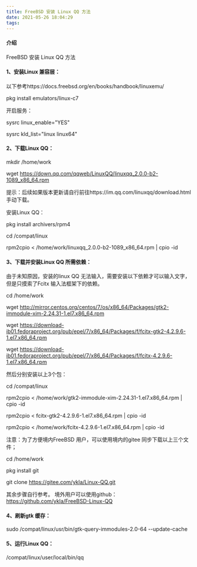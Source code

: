 ```yaml
---
title: FreeBSD 安装 Linux QQ 方法
date: 2021-05-26 18:04:29
tags:
---
```


#### 介绍

FreeBSD 安装 Linux QQ 方法


#### 1、安装Linux 兼容层：

以下参考https://docs.freebsd.org/en/books/handbook/linuxemu/

pkg install emulators/linux-c7

开启服务：

sysrc linux_enable="YES" 

sysrc kld_list="linux linux64"

#### 2、下载Linux QQ：

mkdir /home/work

wget https://down.qq.com/qqweb/LinuxQQ/linuxqq_2.0.0-b2-1089_x86_64.rpm

提示：后续如果版本更新请自行前往https://im.qq.com/linuxqq/download.html 手动下载。

安装Linux QQ：

pkg install archivers/rpm4

cd /compat/linux

rpm2cpio < /home/work/linuxqq_2.0.0-b2-1089_x86_64.rpm | cpio -id

#### 3、下载并安装Linux QQ 所需依赖：

由于未知原因，安装的linux QQ 无法输入，需要安装以下依赖才可以输入文字，但是只摸索了Fcitx 输入法框架下的依赖。

cd /home/work

wget http://mirror.centos.org/centos/7/os/x86_64/Packages/gtk2-immodule-xim-2.24.31-1.el7.x86_64.rpm

wget https://download-ib01.fedoraproject.org/pub/epel/7/x86_64/Packages/f/fcitx-gtk2-4.2.9.6-1.el7.x86_64.rpm

wget https://download-ib01.fedoraproject.org/pub/epel/7/x86_64/Packages/f/fcitx-4.2.9.6-1.el7.x86_64.rpm

然后分别安装以上3个包：

cd /compat/linux

rpm2cpio < /home/work/gtk2-immodule-xim-2.24.31-1.el7.x86_64.rpm | cpio -id

rpm2cpio < fcitx-gtk2-4.2.9.6-1.el7.x86_64.rpm | cpio -id

rpm2cpio < /home/work/fcitx-4.2.9.6-1.el7.x86_64.rpm | cpio -id

注意：为了方便境内FreeBSD 用户，可以使用境内的gitee 同步下载以上三个文件；

cd /home/work

pkg install git

git clone https://gitee.com/ykla/Linux-QQ.git

其余步骤自行参考。
境外用户可以使用github： https://github.com/ykla/FreeBSD-Linux-QQ

#### 4、刷新gtk 缓存：

sudo  /compat/linux/usr/bin/gtk-query-immodules-2.0-64 --update-cache

#### 5、运行Linux QQ：

/compat/linux/user/local/bin/qq
